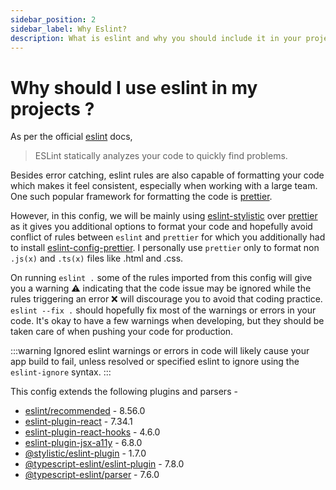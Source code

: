 ```yaml
---
sidebar_position: 2
sidebar_label: Why Eslint?
description: What is eslint and why you should include it in your projects?
---
```


# Why should I use eslint in my projects ?

As per the official [eslint](https://eslint.org/) docs, 

> ESLint statically analyzes your code to quickly find problems.

Besides error catching, eslint rules are also capable of formatting your code which makes it feel consistent, especially when working with a large team. One such popular framework for formatting the code is [prettier](https://prettier.io/).

However, in this config, we will be mainly using [eslint-stylistic](https://eslint.style/) over [prettier](https://prettier.io/) as it gives you additional options to format your code and hopefully avoid conflict of rules between `eslint` and `prettier` for which you additionally had to install [eslint-config-prettier](https://www.npmjs.com/package/eslint-config-prettier). I personally use `prettier` only to format non `.js(x)` and `.ts(x)` files like .html and .css.  

On running `eslint .` some of the rules imported from this config will give you a warning ⚠️ indicating that the code issue may be ignored while the rules triggering an error ❌ will discourage you to avoid that coding practice. `eslint --fix .` should hopefully fix most of the warnings or errors in your code. It's okay to have a few warnings when developing, but they should be taken care of when pushing your code for production. 

:::warning
Ignored eslint warnings or errors in code will likely cause your app build to fail, unless resolved or specified eslint to ignore using the `eslint-ignore` syntax.
:::

This config extends the following plugins and parsers - 
- [eslint/recommended](https://www.npmjs.com/package/eslint) - 8.56.0
- [eslint-plugin-react](https://www.npmjs.com/package/eslint-plugin-react) - 7.34.1
- [eslint-plugin-react-hooks](https://www.npmjs.com/package/eslint-plugin-react-hooks) - 4.6.0
- [eslint-plugin-jsx-a11y](https://www.npmjs.com/package/eslint-plugin-jsx-a11y) - 6.8.0
- [@stylistic/eslint-plugin](https://www.npmjs.com/package/@stylistic/eslint-plugin) - 1.7.0
- [@typescript-eslint/eslint-plugin](https://www.npmjs.com/package/@typescript-eslint/eslint-plugin) - 7.8.0
- [@typescript-eslint/parser](https://www.npmjs.com/package/@typescript-eslint/parser) - 7.6.0